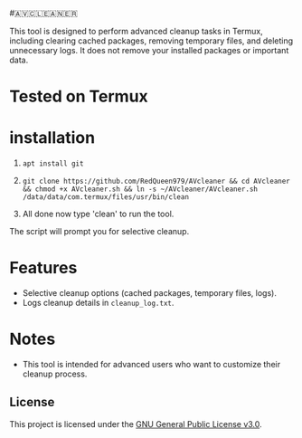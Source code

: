 #🇦​​​​​🇻​​​​​🇨​​​​​🇱​​​​​🇪​​​​​🇦​​​​​🇳​​​​​🇪​​​​​🇷​​​​​

This tool is designed to perform advanced cleanup tasks in Termux, including clearing cached packages, removing temporary files, and deleting unnecessary logs. It does not remove your installed packages or important data.

# Tested on Termux

# installation
1. `apt install git`
2. `git clone https://github.com/RedQueen979/AVcleaner && cd AVcleaner && chmod +x AVcleaner.sh && ln -s ~/AVcleaner/AVcleaner.sh /data/data/com.termux/files/usr/bin/clean`

3. All done now type 'clean' to run the tool. 

The script will prompt you for selective cleanup.

# Features

- Selective cleanup options (cached packages, temporary files, logs).
- Logs cleanup details in `cleanup_log.txt`.

# Notes
- This tool is intended for advanced users who want to customize their cleanup process.

## License

This project is licensed under the [GNU General Public License v3.0](LICENSE).